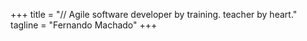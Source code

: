 +++
title = "// Agile software developer by training. teacher by heart."
tagline = "Fernando Machado"
+++
